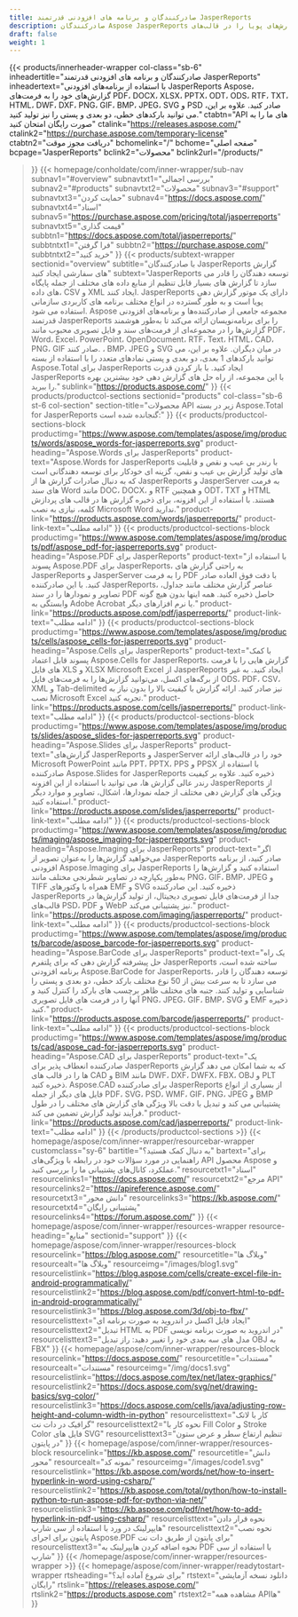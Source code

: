 ```yaml
---
title: صادرکنندگان و برنامه های افزودنی قدرتمند JasperReports
description: صادرکنندگان Aspose JasperReports به شما امکان می‌دهند گزارش‌های پویا را در قالب‌های PDF، Word، Excel، PowerPoint، PNG، GIF، JPEG، CAD و SVG، بارکدهای 1D و 2D ایجاد کنید.
draft: false
weight: 1
---
```

{{< products/innerheader-wrapper col-class="sb-6"
  inheadertitle="صادرکنندگان و برنامه های افزودنی قدرتمند JasperReports"
  inheadertext="با استفاده از برنامه‌های افزودنی JasperReports Aspose، گزارش‌های خود را به فرمت‌های PDF، DOCX، XLSX، PPTX، ODT، ODS، RTF، TXT، HTML، DWF، DXF، PNG، GIF، BMP، JPEG، SVG و PSD صادر کنید. علاوه بر این، می توانید بارکدهای خطی، دو بعدی و پستی را نیز تولید کنید."
  ctabtn="API های ما را به صورت رایگان امتحان کنید"
  ctalink="https://releases.aspose.com/"
  ctalink2="https://purchase.aspose.com/temporary-license"
  ctabtn2="دریافت مجوز موقت"
  bchomelink="/"
  bchome="صفحه اصلی"
  bcpage="JasperReports"
  bclink2="محصولات"
  bclink2url="/products/"
  >}}
  {{< homepage/conholdate/com/inner-wrapper/sub-nav 
subnav1="#overview"
subnavtxt1="بررسی اجمالی" 
subnav2="#products"
subnavtxt2="محصولات" 
subnav3="#support"
subnavtxt3="حمایت کردن" 
subnav4="https://docs.aspose.com/"
subnavtxt4="اسناد" 
subnav5="https://purchase.aspose.com/pricing/total/jasperreports"
subnavtxt5="قیمت گذاری" 
subbtn1="https://docs.aspose.com/total/jasperreports/"
subbtntxt1="فرا گرفتن"
subbtn2="https://purchase.aspose.com/"
subbtntxt2="خرید کنید"
>}}
   {{< products/subtext-wrapper
   sectionid="overview" 
   subtitle="با صادرکنندگان JasperReports گزارش های سفارشی ایجاد کنید"
   subtext="JasperReports توسعه دهندگان را قادر می سازد تا گزارش های بسیار قابل تنظیم از منابع داده های مختلف از جمله پایگاه های داده، CSV و XML ایجاد کنند. JasperReports دارای یک موتور گزارش دهی پویا است و به طور گسترده در انواع مختلف برنامه های کاربردی سازمانی استفاده می شود. Aspose مجموعه جامعی از صادرکننده‌ها و برنامه‌های افزودنی قدرتمند JasperReports را برای برنامه‌نویسان ارائه می‌کند تا به‌طور هوشمند گزارش‌ها را در مجموعه‌ای از فرمت‌های سند و فایل تصویری محبوب مانند PDF، Word، Excel، PowerPoint، OpenDocument، RTF، Text، HTML، CAD، PNG، GIF صادر کنند. ، BMP، JPEG و SVG در میان دیگران. علاوه بر این، می توانید بارکدهای 1 بعدی، دو بعدی و پستی نمادهای متعدد را با استفاده از بسته Aspose.Total برای JasperReports ایجاد کنید. با باز کردن قدرت JasperReports با این مجموعه، از راه حل های گزارش دهی خود بیشترین بهره را ببرید."
   sublink="https://products.aspose.com/"
   >}} 
{{< products/productcol-sections
sectionid="products" 
col-class="sb-6 st-6 col-section"
section-title="محصولات API زیر در بسته Aspose.Total for JasperReports گنجانده شده است:"
>}}
{{< products/productcol-sections-block
productimg="https://www.aspose.com/templates/aspose/img/products/words/aspose_words-for-jasperreports.svg"
product-heading="Aspose.Words برای JasperReports"
product-text="Aspose.Words for JasperReports با رندر بی عیب و نقص و قابلیت های تولید گزارش بی عیب و نقص، گزینه ای خودکار برای توسعه دهندگانی است که به دنبال صادرات گزارش ها از JasperReports و JasperServer به فرمت های سند Word مانند DOC، DOCX، و RTF و همچنین ODT، TXT و HTML هستند. با استفاده از این افزونه، برای ذخیره گزارش ها در قالب های پردازش کلمه، نیازی به نصب Microsoft Word ندارید."
product-link="https://products.aspose.com/words/jasperreports/"
product-link-text="ادامه مطلب"
>}}
{{< products/productcol-sections-block
productimg="https://www.aspose.com/templates/aspose/img/products/pdf/aspose_pdf-for-jasperreports.svg"
product-heading="Aspose.PDF برای JasperReports"
product-text="با استفاده از پسوند Aspose.PDF برای JasperReports، به راحتی گزارش های JasperReports و JasperServer را به فرمت PDF با دقت فوق العاده صادر کنید. با این صادرکننده JasperReports، عناصر گزارش مختلف مانند جداول، تصاویر و نمودارها را در سند PDF حاصل ذخیره کنید. همه اینها بدون هیچ گونه وابستگی به Adobe Acrobat یا نرم افزارهای دیگر."
product-link="https://products.aspose.com/pdf/jasperreports/"
product-link-text="ادامه مطلب"
>}}
{{< products/productcol-sections-block
productimg="https://www.aspose.com/templates/aspose/img/products/cells/aspose_cells-for-jasperreports.svg"
product-heading="Aspose.Cells برای JasperReports"
product-text="با کمک پسوند قابل اعتماد Aspose.Cells for JasperReports، گزارش هایی را با فرمت های فایل XLS و XLSX Microsoft Excel از JasperReports ایجاد کنید. به غیر از برگه‌های اکسل، می‌توانید گزارش‌ها را به فرمت‌های فایل ODS، PDF، CSV، XML و Tab-delimited نیز صادر کنید. ارائه گزارش با کیفیت بالا را بدون نیاز به نصب Microsoft Excel تجربه کنید."
product-link="https://products.aspose.com/cells/jasperreports/"
product-link-text="ادامه مطلب"
>}}
{{< products/productcol-sections-block
productimg="https://www.aspose.com/templates/aspose/img/products/slides/aspose_slides-for-jasperreports.svg"
product-heading="Aspose.Slides برای JasperReports"
product-text="گزارش‌های JasperReports و JasperServer خود را در قالب‌های ارائه Microsoft PowerPoint مانند PPT، PPTX، PPS و PPSX با استفاده از صادرکننده Aspose.Slides for JasperReports ذخیره کنید. علاوه بر کیفیت رندر عالی گزارش ها، می توانید با استفاده از این افزونه JasperReports از ویژگی های گزارش دهی مختلف از جمله نمودارها، اشکال، تصاویر و موارد دیگر استفاده کنید."
product-link="https://products.aspose.com/slides/jasperreports/"
product-link-text="ادامه مطلب"
>}}
{{< products/productcol-sections-block
productimg="https://www.aspose.com/templates/aspose/img/products/imaging/aspose_imaging-for-jasperreports.svg"
product-heading="Aspose.Imaging برای JasperReports"
product-text="اگر می‌خواهید گزارش‌ها را به‌عنوان تصویر از JasperReports صادر کنید، از برنامه افزودنی Aspose.Imaging برای JasperReports استفاده کنید و گزارش‌ها را به‌طور یکپارچه در تصاویر شطرنجی مختلف مانند PNG، GIF، BMP، JPEG و TIFF همراه با وکتورهای EMF و SVG ذخیره کنید. این صادرکننده JasperReports جدا از فرمت‌های فایل تصویری دیجیتال، از تولید گزارش‌ها در قالب‌های PSD، PDF و WebP نیز پشتیبانی می‌کند."
product-link="https://products.aspose.com/imaging/jasperreports/"
product-link-text="ادامه مطلب"
>}}
{{< products/productcol-sections-block
productimg="https://www.aspose.com/templates/aspose/img/products/barcode/aspose_barcode-for-jasperreports.svg"
product-heading="Aspose.BarCode برای JasperReports"
product-text="یک راه حل پیشرفته گزارش دهی که برای پلتفرم JasperReports ساخته شده است، برنامه افزودنی Aspose.BarCode for JasperReports، توسعه دهندگان را قادر می سازد تا به سرعت بیش از 50 نوع مختلف بارکد خطی، دو بعدی و پستی را شناسایی و تولید کنند. جنبه های مختلف ظاهر برچسب های بارکد را کنترل کنید و آنها را در فرمت های فایل تصویری PNG، JPEG، GIF، BMP، SVG و EMF ذخیره کنید."
product-link="https://products.aspose.com/barcode/jasperreports/"
product-link-text="ادامه مطلب"
>}} 
{{< products/productcol-sections-block
productimg="https://www.aspose.com/templates/aspose/img/products/cad/aspose_cad-for-jasperreports.svg"
product-heading="Aspose.CAD برای JasperReports"
product-text="یک صادرکننده انعطاف پذیر برای JasperReports که به شما امکان می دهد گزارش ها را در قالب های CAD و BIM مانند DWF، DXF، DWFX، FBX، OBJ و PLT ذخیره کنید. Aspose.CAD برای صادرکننده JasperReports از بسیاری از انواع فایل های دیگر از جمله PDF، SVG، PSD، WMF، GIF، PNG، JPEG و BMP پشتیبانی می کند و تبدیل با دقت بالا ویژگی های گزارش های مختلف را در طول فرآیند تولید گزارش تضمین می کند."
product-link="https://products.aspose.com/cad/jasperreports/"
product-link-text="ادامه مطلب"
>}}
{{< /products/productcol-sections >}}
{{< homepage/aspose/com/inner-wrapper/resourcebar-wrapper
customclass="sy-6"
bartitle="به دنبال کمک هستید؟"
bartext="برای راهنمایی در مورد سؤالات خود در رابطه با ویژگی‌های API محصول Aspose و عملکرد، کانال‌های پشتیبانی ما را بررسی کنید."
resourcetxt1="اسناد"
resourcelinks1="https://docs.aspose.com/"
resourcetxt2="مرجع API"
resourcelinks2="https://apireference.aspose.com/"
resourcetxt3="دانش محور"
resourcelinks3="https://kb.aspose.com/"
resourcetxt4="پشتیبانی رایگان"
resourcelinks4="https://forum.aspose.com/"
>}}
{{< homepage/aspose/com/inner-wrapper/resources-wrapper
resource-heading="منابع"
sectionid="support"
>}}
{{< homepage/aspose/com/inner-wrapper/resources-block 
resourcelink="https://blog.aspose.com/"
resourcetitle="وبلاگ ها"
resourcealt="وبلاگ ها"
resourceimg="/images/blog1.svg"
resourcelistlink="https://blog.aspose.com/cells/create-excel-file-in-android-programmatically/" 
resourcelistlink2="https://blog.aspose.com/pdf/convert-html-to-pdf-in-android-programmatically/" 
resourcelistlink3="https://blog.aspose.com/3d/obj-to-fbx/"
resourcelisttext="ایجاد فایل اکسل در اندروید به صورت برنامه ای"
resourcelisttext2="تبدیل HTML به PDF در اندروید به صورت برنامه نویسی"
resourcelisttext3="مدل های سه بعدی خود را تغییر دهید: راز تبدیل OBJ به FBX"
>}}
{{< homepage/aspose/com/inner-wrapper/resources-block 
resourcelink="https://docs.aspose.com/"
resourcetitle="مستندات"
resourcealt="مستندات"
resourceimg="/img/docs1.svg"
resourcelistlink="https://docs.aspose.com/tex/net/latex-graphics/" 
resourcelistlink2="https://docs.aspose.com/svg/net/drawing-basics/svg-color/" 
resourcelistlink3="https://docs.aspose.com/cells/java/adjusting-row-height-and-column-width-in-python"
resourcelisttext="کار با لاتک گرافیک در دات نت"
resourcelisttext2="نحوه کار با Fill Color و Stroke Color فایل های SVG"
resourcelisttext3="تنظیم ارتفاع سطر و عرض ستون در پایتون"
>}}
{{< homepage/aspose/com/inner-wrapper/resources-block 
resourcelink="https://kb.aspose.com/"
resourcetitle="دانش محور"
resourcealt="نمونه کد"
resourceimg="/images/code1.svg"
resourcelistlink="https://kb.aspose.com/words/net/how-to-insert-hyperlink-in-word-using-csharp/" 
resourcelistlink2="https://kb.aspose.com/total/python/how-to-install-python-to-run-aspose-pdf-for-python-via-net/" 
resourcelistlink3="https://kb.aspose.com/pdf/net/how-to-add-hyperlink-in-pdf-using-csharp/"
resourcelisttext="نحوه قرار دادن هایپرلینک در ورد با استفاده از سی شارپ"
resourcelisttext2="نحوه نصب پایتون برای اجرای Aspose.PDF برای پایتون از طریق دات نت"
resourcelisttext3="نحوه اضافه کردن هایپرلینک به PDF با استفاده از سی شارپ"
>}}
{{< /homepage/aspose/com/inner-wrapper/resources-wrapper >}}
{{< homepage/aspose/com/inner-wrapper/readytostart-wrapper
rtsheading="برای شروع آماده اید؟"
rtstext="دانلود نسخه آزمایشی رایگان"
rtslink="https://releases.aspose.com/"
rtslink2="https://products.aspose.com"
rtstext2="مشاهده همه APIها"
>}}
